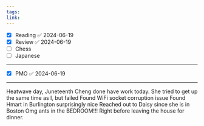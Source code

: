 ```yaml
---
tags: 
link:
---
```

- [x] Reading ✅ 2024-06-19
- [x] Review ✅ 2024-06-19
- [ ] Chess
- [ ] Japanese
---
- [x] PMO ✅ 2024-06-19
---
Heatwave day, Juneteenth Cheng done have work today. She tried to get up the same time as I, but failed
Found WiFi socket corruption issue
Found Hmart in Burlington surprisingly nice 
Reached out to Daisy since she is in Boston 
Omg ants in the BEDROOM!!! Right before leaving the house for dinner.